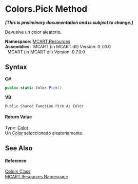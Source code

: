 # Colors.Pick Method 
 _**\[This is preliminary documentation and is subject to change.\]**_

Devuelve un color aleatorio.

**Namespace:**&nbsp;<a href="041b170e-5907-685d-b002-4dcd9adea31f">MCART.Resources</a><br />**Assemblies:**&nbsp;&nbsp;MCART (in MCART.dll) Version: 0.7.0.0<br />&nbsp;&nbsp;MCART (in MCART.dll) Version: 0.7.0.0<br />

## Syntax

**C#**<br />
``` C#
public static Color Pick()
```

**VB**<br />
``` VB
Public Shared Function Pick As Color
```


#### Return Value
Type: <a href="b2f59482-b5b7-a7aa-b3e0-1a7c0ef43382">Color</a><br />Un <a href="b2f59482-b5b7-a7aa-b3e0-1a7c0ef43382">Color</a> seleccionado aleatoriamente.

## See Also


#### Reference
<a href="2538e73d-f90f-d890-77d7-b1f90caf943f">Colors Class</a><br /><a href="041b170e-5907-685d-b002-4dcd9adea31f">MCART.Resources Namespace</a><br />